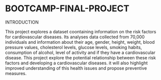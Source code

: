 # BOOTCAMP-FINAL-PROJECT
INTRODUCTION

This project explores a dataset coontaining information on the risk factors for cardiovascular diseases. Its analyses data collected from 70,000 individuals and information about their age, gender, height, weight, blood pressure values, cholesterol levels, glucose levels, smoking habits, consumption of alcohol, level of activity and if they have a cardiovascular disease. This project explore the potential relationship between these risk factors and developing a cardiovascular diseases. it will also highlight improved understanding of this health issues and propose preventive measures.
